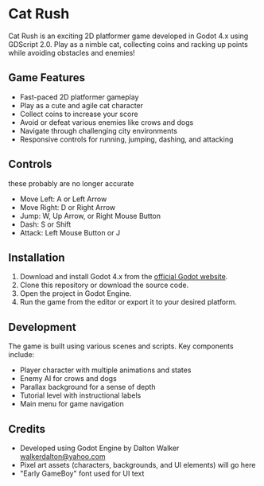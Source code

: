 # Cat Rush

Cat Rush is an exciting 2D platformer game developed in Godot 4.x using GDScript 2.0. Play as a nimble cat, collecting coins and racking up points while avoiding obstacles and enemies!

## Game Features

- Fast-paced 2D platformer gameplay
- Play as a cute and agile cat character
- Collect coins to increase your score
- Avoid or defeat various enemies like crows and dogs
- Navigate through challenging city environments
- Responsive controls for running, jumping, dashing, and attacking

## Controls
these probably are no longer accurate
- Move Left: A or Left Arrow
- Move Right: D or Right Arrow
- Jump: W, Up Arrow, or Right Mouse Button
- Dash: S or Shift
- Attack: Left Mouse Button or J

## Installation

1. Download and install Godot 4.x from the [official Godot website](https://godotengine.org/download).
2. Clone this repository or download the source code.
3. Open the project in Godot Engine.
4. Run the game from the editor or export it to your desired platform.

## Development

The game is built using various scenes and scripts. Key components include:

- Player character with multiple animations and states
- Enemy AI for crows and dogs
- Parallax background for a sense of depth
- Tutorial level with instructional labels
- Main menu for game navigation

## Credits

- Developed using Godot Engine by Dalton Walker <walkerdalton@yahoo.com>
- Pixel art assets (characters, backgrounds, and UI elements) will go here
- "Early GameBoy" font used for UI text
